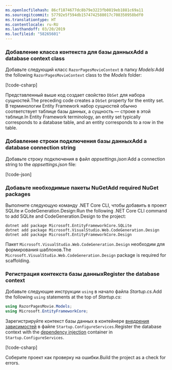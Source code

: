 ```yaml
---
ms.openlocfilehash: 86cf1874677dc8b79e3223fb0819eb1881c69a11
ms.sourcegitcommit: 57792e5f594db1574742588017c708350958bdf0
ms.translationtype: HT
ms.contentlocale: ru-RU
ms.lasthandoff: 03/20/2019
ms.locfileid: "58265601"
---
```

<a name="dc"></a>

### <a name="add-a-database-context-class"></a><span data-ttu-id="a8d06-101">Добавление класса контекста для базы данных</span><span class="sxs-lookup"><span data-stu-id="a8d06-101">Add a database context class</span></span>

<span data-ttu-id="a8d06-102">Добавьте следующий класс `RazorPagesMovieContext` в папку *Models*:</span><span class="sxs-lookup"><span data-stu-id="a8d06-102">Add the following `RazorPagesMovieContext` class to the *Models* folder:</span></span>

[!code-csharp[](~/tutorials/razor-pages/razor-pages-start/sample/RazorPagesMovie22/Data/RazorPagesMovieContext.cs)]

<span data-ttu-id="a8d06-103">Представленный выше код создает свойство `DbSet` для набора сущностей.</span><span class="sxs-lookup"><span data-stu-id="a8d06-103">The preceding code creates a `DbSet` property for the entity set.</span></span> <span data-ttu-id="a8d06-104">В терминологии Entity Framework набор сущностей обычно соответствует таблице базы данных, а сущность — строке в этой таблице.</span><span class="sxs-lookup"><span data-stu-id="a8d06-104">In Entity Framework terminology, an entity set typically corresponds to a database table, and an entity corresponds to a row in the table.</span></span>

<a name="cs"></a>

### <a name="add-a-database-connection-string"></a><span data-ttu-id="a8d06-105">Добавление строки подключения базы данных</span><span class="sxs-lookup"><span data-stu-id="a8d06-105">Add a database connection string</span></span>

<span data-ttu-id="a8d06-106">Добавьте строку подключения в файл *appsettings.json*:</span><span class="sxs-lookup"><span data-stu-id="a8d06-106">Add a connection string to the *appsettings.json* file:</span></span>

[!code-json[](~/tutorials/razor-pages/razor-pages-start/sample/RazorPagesMovie/appsettings_SQLite.json?highlight=8-10)]

### <a name="add-required-nuget-packages"></a><span data-ttu-id="a8d06-107">Добавьте необходимые пакеты NuGet</span><span class="sxs-lookup"><span data-stu-id="a8d06-107">Add required NuGet packages</span></span>

<span data-ttu-id="a8d06-108">Выполните следующую команду .NET Core CLI, чтобы добавить в проект SQLite и CodeGeneration.Design:</span><span class="sxs-lookup"><span data-stu-id="a8d06-108">Run the following .NET Core CLI command to add SQLite and CodeGeneration.Design  to the project:</span></span>

```console
dotnet add package Microsoft.EntityFrameworkCore.SQLite
dotnet add package Microsoft.VisualStudio.Web.CodeGeneration.Design
dotnet add package Microsoft.EntityFrameworkCore.Design

```

<span data-ttu-id="a8d06-109">Пакет `Microsoft.VisualStudio.Web.CodeGeneration.Design` необходим для формирования шаблонов.</span><span class="sxs-lookup"><span data-stu-id="a8d06-109">The `Microsoft.VisualStudio.Web.CodeGeneration.Design` package is required for scaffolding.</span></span>

<a name="reg"></a>

### <a name="register-the-database-context"></a><span data-ttu-id="a8d06-110">Регистрация контекста базы данных</span><span class="sxs-lookup"><span data-stu-id="a8d06-110">Register the database context</span></span>

<span data-ttu-id="a8d06-111">Добавьте следующие инструкции `using` в начало файла *Startup.cs*.</span><span class="sxs-lookup"><span data-stu-id="a8d06-111">Add the following `using` statements at the top of *Startup.cs*:</span></span>

```csharp
using RazorPagesMovie.Models;
using Microsoft.EntityFrameworkCore;
```

<span data-ttu-id="a8d06-112">Зарегистрируйте контекст базы данных в контейнере [внедрения зависимостей](xref:fundamentals/dependency-injection) в файле `Startup.ConfigureServices`.</span><span class="sxs-lookup"><span data-stu-id="a8d06-112">Register the database context with the [dependency injection](xref:fundamentals/dependency-injection) container in `Startup.ConfigureServices`.</span></span>

[!code-csharp[](~/tutorials/razor-pages/razor-pages-start/sample/RazorPagesMovie22/Startup.cs?name=snippet_UseSqlite&highlight=11-12)]

<span data-ttu-id="a8d06-113">Соберите проект как проверку на ошибки.</span><span class="sxs-lookup"><span data-stu-id="a8d06-113">Build the project as a check for errors.</span></span>
